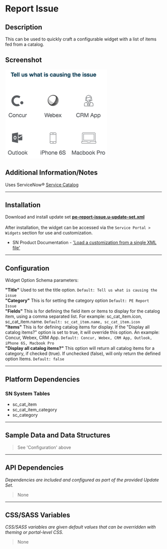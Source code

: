 # Report Issue

## Description

This can be used to quickly craft a configurable widget with a list of items fed from a catalog.

## Screenshot
![](../images/pe-report-issue-1.png)

## Additional Information/Notes
Uses ServiceNow® [Service Catalog](https://docs.servicenow.com/bundle/istanbul-it-service-management/page/product/service-catalog-management/concept/c_ServiceCatalogManagement.html)

---

## Installation

Download and install update set **[pe-report-issue.u-update-set.xml](https://github.com/platform-experience/serviceportal-widget-library/blob/master/pe-report-issue/pe-report-issue.u-update-set.xml)** <br/><br/>
After installation, the widget can be accessed via the `Service Portal > Widgets` section for use and customization.<br/>
* SN Product Documentation - ['Load a customization from a single XML file'](https://docs.servicenow.com/bundle/kingston-application-development/page/build/system-update-sets/task/t_SaveAnUpdateSetAsAnXMLFile.html)

---

## Configuration

Widget Option Schema parameters:

**"Title"** Used to set the title option. `Default: Tell us what is causing the issue`<br/>
**"Category"** This is for setting the category option `Default: PE Report Issue`<br/>
**"Fields"** This is for defining the field item or items to display for the catalog item, using a comma separated list. For example: sc_cat_item.icon, sc_cat_item.name. `Default: sc_cat_item.name, sc_cat_item.icon`<br/>
**"Items"** This is for defining catalog items for display. If the "Display all catalog items?" option is set to true, it will override this option. An example: Concur, Webex, CRM App. `Default: Concur, Webex, CRM App, Outlook, iPhone 6S, Macbook Pro`<br/>
**"Display all catalog items?"** This option will return all catalog items for a category, if checked (true). If unchecked (false), will only return the defined option Items. `Default: false`<br/>

---

## Platform Dependencies

### SN System Tables
* sc_cat_item
* sc_cat_item_category
* sc_category

---

## Sample Data and Data Structures

> See 'Configuration' above

---

## API Dependencies

<i>Dependencies are included and configured as part of the provided Update Set.</i>
> None

---

## CSS/SASS Variables

_CSS/SASS variables are given default values that can be overridden with theming or portal-level CSS._
> None